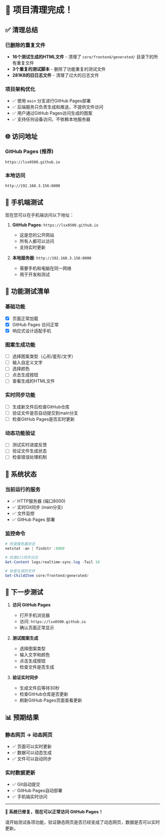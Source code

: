 # 🎉 项目清理完成！

## ✅ 清理总结

### 已删除的重复文件
- **16个测试生成的HTML文件** - 清理了 `core/frontend/generated/` 目录下的所有重复文件
- **3个重复的测试脚本** - 删除了功能重复的测试文件
- **281KB的旧日志文件** - 清理了过大的日志文件

### 项目架构优化
- ✅ 使用 `main` 分支进行GitHub Pages部署
- ✅ 后端服务只负责生成和推送，不提供文件访问
- ✅ 用户通过GitHub Pages访问生成的图案
- ✅ 支持任何设备访问，不依赖本地服务器

## 🌐 访问地址

### GitHub Pages (推荐)
```
https://lsx0500.github.io
```

### 本地访问
```
http://192.168.3.156:8000
```

## 📱 手机端测试

现在您可以在手机端访问以下地址：

1. **GitHub Pages**: `https://lsx0500.github.io`
   - 这是您的公开网站
   - 所有人都可以访问
   - 支持实时更新

2. **本地服务器**: `http://192.168.3.156:8000`
   - 需要手机和电脑在同一网络
   - 用于开发和测试

## 🧪 功能测试清单

### 基础功能
- [x] 页面正常加载
- [x] GitHub Pages 访问正常
- [x] 响应式设计适配手机

### 图案生成功能
- [ ] 选择图案类型（心形/星形/文字）
- [ ] 输入自定义文字
- [ ] 选择颜色
- [ ] 点击生成按钮
- [ ] 查看生成的HTML文件

### 实时同步功能
- [ ] 生成新文件后检查GitHub仓库
- [ ] 验证文件是否自动提交到main分支
- [ ] 检查GitHub Pages是否实时更新

### 动态功能验证
- [ ] 测试实时进度反馈
- [ ] 验证文件生成状态
- [ ] 检查错误处理机制

## 🔧 系统状态

### 当前运行的服务
- ✅ HTTP服务器 (端口8000)
- ✅ 实时Git同步 (main分支)
- ✅ 文件监控
- ✅ GitHub Pages 部署

### 监控命令
```powershell
# 检查服务器状态
netstat -an | findstr :8000

# 检查Git同步日志
Get-Content logs/realtime-sync.log -Tail 10

# 检查生成的文件
Get-ChildItem core/frontend/generated/
```

## 🚀 下一步测试

1. **访问 GitHub Pages**
   - 打开手机浏览器
   - 访问: `https://lsx0500.github.io`
   - 确认页面正常显示

2. **测试图案生成**
   - 选择图案类型
   - 输入文字和颜色
   - 点击生成按钮
   - 检查文件是否生成

3. **验证实时同步**
   - 生成文件后等待30秒
   - 检查GitHub仓库是否更新
   - 刷新GitHub Pages页面查看更新

## 📊 预期结果

### 静态网页 → 动态网页
- ✅ 页面可以实时更新
- ✅ 数据可以动态生成
- ✅ 文件可以自动同步

### 实时数据更新
- ✅ Git自动提交
- ✅ GitHub Pages自动部署
- ✅ 手机端实时访问

---

**🎉 系统已修复，现在可以正常访问 GitHub Pages！**

请开始测试各项功能，验证静态网页是否已经变成了动态网页，数据是否可以实时更新。 